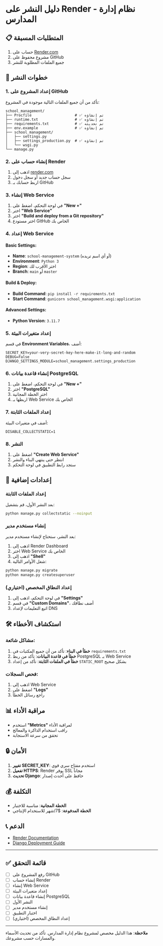# دليل النشر على Render - نظام إدارة المدارس

## 📋 المتطلبات المسبقة

1. حساب على [Render.com](https://render.com)
2. مشروع محفوظ على GitHub
3. جميع الملفات المطلوبة للنشر

## 🚀 خطوات النشر

### 1. إعداد المشروع على GitHub

تأكد من أن جميع الملفات التالية موجودة في المشروع:

```
school_management/
├── Procfile                    # ✅ تم إنشاؤه
├── runtime.txt                 # ✅ تم إنشاؤه
├── requirements.txt            # ✅ تم تحديثه
├── env.example                 # ✅ تم إنشاؤه
├── school_management/
│   ├── settings.py
│   ├── settings_production.py  # ✅ تم إنشاؤه
│   └── wsgi.py
└── manage.py
```

### 2. إنشاء حساب على Render

1. اذهب إلى [render.com](https://render.com)
2. سجل حساب جديد أو سجل دخول
3. اربط حسابك بـ GitHub

### 3. إنشاء Web Service

1. في لوحة التحكم، اضغط على **"New +"**
2. اختر **"Web Service"**
3. اختر **"Build and deploy from a Git repository"**
4. اختر مستودع GitHub الخاص بك

### 4. إعداد Web Service

#### Basic Settings:
- **Name**: `school-management-system` (أو أي اسم تريده)
- **Environment**: `Python 3`
- **Region**: اختر الأقرب لك
- **Branch**: `main` أو `master`

#### Build & Deploy:
- **Build Command**: `pip install -r requirements.txt`
- **Start Command**: `gunicorn school_management.wsgi:application`

#### Advanced Settings:
- **Python Version**: `3.11.7`

### 5. إعداد متغيرات البيئة

في قسم **Environment Variables**، أضف:

```
SECRET_KEY=your-very-secret-key-here-make-it-long-and-random
DEBUG=False
DJANGO_SETTINGS_MODULE=school_management.settings_production
```

### 6. إنشاء قاعدة بيانات PostgreSQL

1. في لوحة التحكم، اضغط على **"New +"**
2. اختر **"PostgreSQL"**
3. اختر الخطة المجانية
4. اربطها بـ Web Service الخاص بك

### 7. إعداد الملفات الثابتة

أضف في متغيرات البيئة:
```
DISABLE_COLLECTSTATIC=1
```

### 8. النشر

1. اضغط على **"Create Web Service"**
2. انتظر حتى ينتهي البناء والنشر
3. ستجد رابط التطبيق في لوحة التحكم

## 🔧 إعدادات إضافية

### إعداد الملفات الثابتة

بعد النشر الأول، قم بتشغيل:

```bash
python manage.py collectstatic --noinput
```

### إنشاء مستخدم مدير

بعد النشر، ستحتاج لإنشاء مستخدم مدير:

1. اذهب إلى Render Dashboard
2. اختر Web Service الخاص بك
3. اذهب إلى **"Shell"**
4. شغل الأوامر التالية:

```bash
python manage.py migrate
python manage.py createsuperuser
```

### إعداد النطاق المخصص (اختياري)

1. في لوحة التحكم، اذهب إلى **"Settings"**
2. في قسم **"Custom Domains"**، أضف نطاقك
3. اتبع التعليمات لإعداد DNS

## 🛠️ استكشاف الأخطاء

### مشاكل شائعة:

1. **خطأ في البناء**: تأكد من أن جميع المكتبات في `requirements.txt`
2. **خطأ في قاعدة البيانات**: تأكد من ربط PostgreSQL بـ Web Service
3. **خطأ في الملفات الثابتة**: تأكد من إعداد `STATIC_ROOT` بشكل صحيح

### فحص السجلات:

1. اذهب إلى Web Service
2. اضغط على **"Logs"**
3. راجع رسائل الخطأ

## 📊 مراقبة الأداء

- استخدم **"Metrics"** لمراقبة الأداء
- راقب استخدام الذاكرة والمعالج
- تحقق من سرعة الاستجابة

## 🔒 الأمان

1. **تغيير SECRET_KEY**: استخدم مفتاح سري قوي
2. **تفعيل HTTPS**: Render يوفر SSL مجاناً
3. **تحديث Django**: حافظ على أحدث إصدار

## 💰 التكلفة

- **الخطة المجانية**: مناسبة للاختبار
- **الخطة المدفوعة**: $7/شهر للاستخدام الإنتاجي

## 📞 الدعم

- [Render Documentation](https://render.com/docs)
- [Django Deployment Guide](https://docs.djangoproject.com/en/4.2/howto/deployment/)

---

## ✅ قائمة التحقق

- [ ] رفع المشروع على GitHub
- [ ] إنشاء حساب Render
- [ ] إنشاء Web Service
- [ ] إعداد متغيرات البيئة
- [ ] إنشاء قاعدة بيانات PostgreSQL
- [ ] النشر الأول
- [ ] إنشاء مستخدم مدير
- [ ] اختبار التطبيق
- [ ] إعداد النطاق المخصص (اختياري)

---

**ملاحظة**: هذا الدليل مخصص لمشروع نظام إدارة المدارس. تأكد من تحديث الأسماء والمسارات حسب مشروعك.
